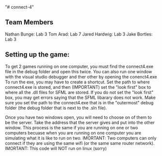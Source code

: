 "# connect-4" 

## Team Members
Nathan Bunge: Lab 3
Tom Arad: Lab 7
Jared Hardwig: Lab 3
Jake Bortles: Lab 3

## Setting up the game:
To get 2 games running on one computer, you must find the connect4.exe file in the debug folder and open this twice. 
You can also run one window with the visual studio debugger and ther other by opening the conenct4.exe
To run the exe, you may have to create a shortcut. Set the path to where connect4.exe is stored, and then (IMPORTANT) set the "look first" box to where all the .dll files for SFML are stored.
If you do not set the "look first" box, you may get errors saying that the SFML libarary does not work.
Make sure you set the path to the connect4.exe that is in the "outermost" debug folder (the debug folder that is next to the .sln file).

Once you have two windows open, you will need to choose on of them to be the server. Take the address that the server gives and put into the other window.
This process is the same if you are running on one or two computers becuase when you are running on one computer you are simulating what it is like to run on two.
IMORTANT: Two computers can only connect if they are using the same wifi (or the same same router network).
IMORTANT: This code will NOT run on linux (sorry)
